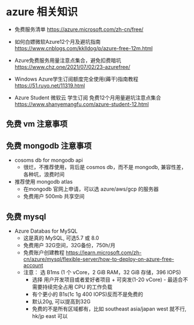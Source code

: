 # azure 相关知识

- 免费服务清单 https://azure.microsoft.com/zh-cn/free/

- 如何白嫖微软Azure12个月及避坑指南 https://www.cnblogs.com/kklldog/p/azure-free-12m.html
- Azure免费服务用量注意点集合，避免扣费暗坑 https://www.chz.one/2021/07/02/23-azurefree/
- Windows Azure学生订阅额度完全使用(薅干)指南教程 https://51.ruyo.net/11319.html
- Azure Student 微软云 学生订阅 免费12个月用量避坑注意点集合 https://www.shanyemangfu.com/azure-student-12.html

## 免费 vm 注意事项

## 免费 mongodb 注意事项
- cosoms db for mongodb api
  - 很烂，不推荐使用，背后是 cosmos db，而不是 mongodb, 兼容性差，各种坑，浪费时间
- 推荐使用 mongodb atlas
  - 在mongodb 官网上申请，可以选 azure/aws/gcp 的服务器
  - 免费用户 500mb 共享空间

## 免费 mysql
- Azure Databas for MySQL
  - 这是真的 MySQL, 可选5.7 或 8.0
  - 免费用户 32G空间，32G备份，750h/月
  - 免费账户创建教程 https://learn.microsoft.com/zh-cn/azure/mysql/flexible-server/how-to-deploy-on-azure-free-account
  - 注意： 选 B1ms (1 个 vCore，2 GiB RAM，32 GiB 存储，396 IOPS)
    - 选择 用户开发项目或者爱好者项目 + 可突发(1-20 vCore) - 最适合不需要持续完全占用 CPU 的工作负载  
    - 有个更小的 B1s(1c 1g 400 IOPS)反而不是免费的
    - 默认20g, 可以提高到32G
    - 免费的不是所有区域都有，比如 southeast asia/japan west 就不行, hk/jp east 可以
